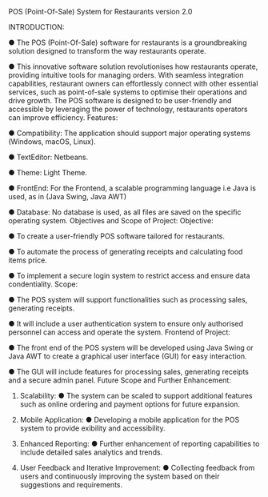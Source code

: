 POS (Point-Of-Sale) System for Restaurants
version 2.0


INTRODUCTION:

● The POS (Point-Of-Sale) software for restaurants is a
groundbreaking solution designed to transform the way restaurants
operate.

● This innovative software solution revolutionises how restaurants
operate, providing intuitive tools for managing orders. With
seamless integration capabilities, restaurant owners can
effortlessly connect with other essential services, such as
point-of-sale systems to optimise their operations and drive
growth.
The POS software is designed to be user-friendly and accessible by
leveraging the power of technology, restaurants operators can improve
efficiency.
Features:

● Compatibility: The application should support major operating
systems (Windows, macOS, Linux).

● TextEditor: Netbeans.

● Theme: Light Theme.

● FrontEnd: For the Frontend, a scalable programming language i.e
Java is used, as in (Java Swing, Java AWT)

● Database: No database is used, as all files are saved on the
specific operating system.
Objectives and Scope of Project:
Objective:

● To create a user-friendly POS software tailored for restaurants.

● To automate the process of generating receipts and calculating
food items price.

● To implement a secure login system to restrict access and ensure
data condentiality.
Scope:

● The POS system will support functionalities such as processing
sales, generating receipts.

● It will include a user authentication system to ensure only
authorised personnel can access and operate the system.
Frontend of Project:

● The front end of the POS system will be developed using Java
Swing or Java AWT to create a graphical user interface (GUI) for
easy interaction.

● The GUI will include features for processing sales, generating
receipts and a secure admin panel.
Future Scope and Further Enhancement:

1. Scalability:
● The system can be scaled to support additional features
such as online ordering and payment options for future
expansion.

2. Mobile Application:
● Developing a mobile application for the POS system to provide
exibility and accessibility.

3. Enhanced Reporting:
● Further enhancement of reporting capabilities to include detailed
sales analytics and trends.

4. User Feedback and Iterative Improvement:
● Collecting feedback from users and continuously improving the
system based on their suggestions and requirements.
